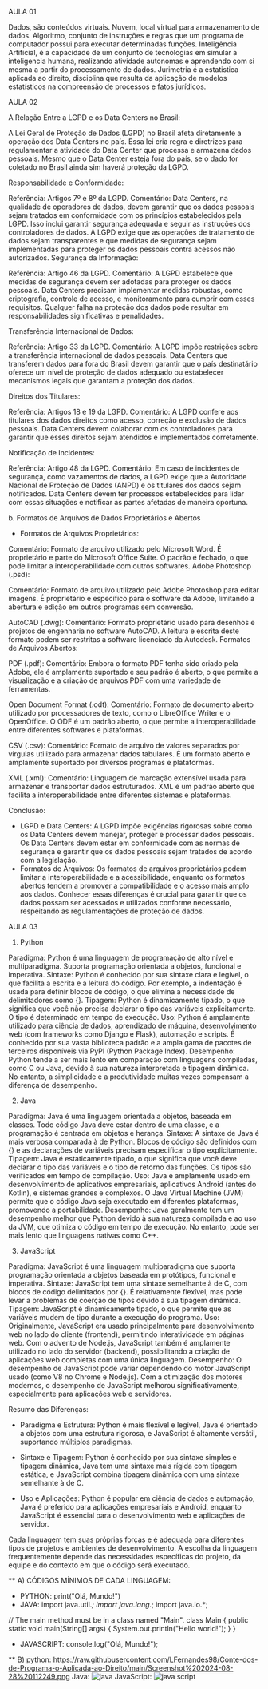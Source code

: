 AULA 01


Dados, são conteúdos virtuais.
Nuvem, local virtual para armazenamento de dados.
Algoritmo, conjunto de instruções e regras que um programa de computador possui para executar determinadas funções.
Inteligência Artificial, é a capacidade de um conjunto de tecnologias em simular a inteligencia humana, realizando atividade autonomas e aprendendo com si mesma a partir do processamento de dados.
Jurimetria é a estatistica aplicada ao direito, disciplina que resulta da aplicação de modelos estatísticos na compreensão de processos e fatos jurídicos.



AULA 02

A Relação Entre a LGPD e os Data Centers no Brasil:

A Lei Geral de Proteção de Dados (LGPD) no Brasil afeta diretamente a operação dos Data Centers no país. Essa lei cria regra e diretrizes para regulamentar a atividade do Data Center que  processa e armazena dados pessoais. Mesmo que o Data Center esteja fora do país, se o dado for coletado no Brasil ainda sim haverá proteção da LGPD.

Responsabilidade e Conformidade:

Referência: Artigos 7º e 8º da LGPD.
Comentário: Data Centers, na qualidade de operadores de dados, devem garantir que os dados pessoais sejam tratados em conformidade com os princípios estabelecidos pela LGPD. Isso inclui garantir segurança adequada e seguir as instruções dos controladores de dados. A LGPD exige que as operações de tratamento de dados sejam transparentes e que medidas de segurança sejam implementadas para proteger os dados pessoais contra acessos não autorizados.
Segurança da Informação:

Referência: Artigo 46 da LGPD.
Comentário: A LGPD estabelece que medidas de segurança devem ser adotadas para proteger os dados pessoais. Data Centers precisam implementar medidas robustas, como criptografia, controle de acesso, e monitoramento para cumprir com esses requisitos. Qualquer falha na proteção dos dados pode resultar em responsabilidades significativas e penalidades.

Transferência Internacional de Dados:

Referência: Artigo 33 da LGPD.
Comentário: A LGPD impõe restrições sobre a transferência internacional de dados pessoais. Data Centers que transferem dados para fora do Brasil devem garantir que o país destinatário oferece um nível de proteção de dados adequado ou estabelecer mecanismos legais que garantam a proteção dos dados.

Direitos dos Titulares:

Referência: Artigos 18 e 19 da LGPD.
Comentário: A LGPD confere aos titulares dos dados direitos como acesso, correção e exclusão de dados pessoais. Data Centers devem colaborar com os controladores para garantir que esses direitos sejam atendidos e implementados corretamente.

Notificação de Incidentes:

Referência: Artigo 48 da LGPD.
Comentário: Em caso de incidentes de segurança, como vazamentos de dados, a LGPD exige que a Autoridade Nacional de Proteção de Dados (ANPD) e os titulares dos dados sejam notificados. Data Centers devem ter processos estabelecidos para lidar com essas situações e notificar as partes afetadas de maneira oportuna.

b. Formatos de Arquivos de Dados Proprietários e Abertos

* Formatos de Arquivos Proprietários:

Comentário: Formato de arquivo utilizado pelo Microsoft Word. É proprietário e parte do Microsoft Office Suite. O padrão é fechado, o que pode limitar a interoperabilidade com outros softwares.
Adobe Photoshop (.psd):

Comentário: Formato de arquivo utilizado pelo Adobe Photoshop para editar imagens. É proprietário e específico para o software da Adobe, limitando a abertura e edição em outros programas sem conversão.

AutoCAD (.dwg):
Comentário: Formato proprietário usado para desenhos e projetos de engenharia no software AutoCAD. A leitura e escrita deste formato podem ser restritas a software licenciado da Autodesk.
Formatos de Arquivos Abertos:

PDF (.pdf):
Comentário: Embora o formato PDF tenha sido criado pela Adobe, ele é amplamente suportado e seu padrão é aberto, o que permite a visualização e a criação de arquivos PDF com uma variedade de ferramentas.

Open Document Format (.odt):
Comentário: Formato de documento aberto utilizado por processadores de texto, como o LibreOffice Writer e o OpenOffice. O ODF é um padrão aberto, o que permite a interoperabilidade entre diferentes softwares e plataformas.

CSV (.csv):
Comentário: Formato de arquivo de valores separados por vírgulas utilizado para armazenar dados tabulares. É um formato aberto e amplamente suportado por diversos programas e plataformas.

XML (.xml):
Comentário: Linguagem de marcação extensível usada para armazenar e transportar dados estruturados. XML é um padrão aberto que facilita a interoperabilidade entre diferentes sistemas e plataformas.

Conclusão:
* LGPD e Data Centers: A LGPD impõe exigências rigorosas sobre como os Data Centers devem manejar, proteger e processar dados pessoais. Os Data Centers devem estar em conformidade com as normas de segurança e garantir que os dados pessoais sejam tratados de acordo com a legislação.
* Formatos de Arquivos: Os formatos de arquivos proprietários podem limitar a interoperabilidade e a acessibilidade, enquanto os formatos abertos tendem a promover a compatibilidade e o acesso mais amplo aos dados. Conhecer essas diferenças é crucial para garantir que os dados possam ser acessados e utilizados conforme necessário, respeitando as regulamentações de proteção de dados.




AULA 03


1. Python

Paradigma: Python é uma linguagem de programação de alto nível e multiparadigma. Suporta programação orientada a objetos, funcional e imperativa.
Sintaxe: Python é conhecido por sua sintaxe clara e legível, o que facilita a escrita e a leitura do código. Por exemplo, a indentação é usada para definir blocos de código, o que elimina a necessidade de delimitadores como {}.
Tipagem: Python é dinamicamente tipado, o que significa que você não precisa declarar o tipo das variáveis explicitamente. O tipo é determinado em tempo de execução.
Uso: Python é amplamente utilizado para ciência de dados, aprendizado de máquina, desenvolvimento web (com frameworks como Django e Flask), automação e scripts. É conhecido por sua vasta biblioteca padrão e a ampla gama de pacotes de terceiros disponíveis via PyPI (Python Package Index).
Desempenho: Python tende a ser mais lento em comparação com linguagens compiladas, como C ou Java, devido à sua natureza interpretada e tipagem dinâmica. No entanto, a simplicidade e a produtividade muitas vezes compensam a diferença de desempenho.

2. Java

Paradigma: Java é uma linguagem orientada a objetos, baseada em classes. Todo código Java deve estar dentro de uma classe, e a programação é centrada em objetos e herança.
Sintaxe: A sintaxe de Java é mais verbosa comparada à de Python. Blocos de código são definidos com {} e as declarações de variáveis precisam especificar o tipo explicitamente.
Tipagem: Java é estaticamente tipado, o que significa que você deve declarar o tipo das variáveis e o tipo de retorno das funções. Os tipos são verificados em tempo de compilação.
Uso: Java é amplamente usado em desenvolvimento de aplicativos empresariais, aplicativos Android (antes do Kotlin), e sistemas grandes e complexos. O Java Virtual Machine (JVM) permite que o código Java seja executado em diferentes plataformas, promovendo a portabilidade.
Desempenho: Java geralmente tem um desempenho melhor que Python devido à sua natureza compilada e ao uso da JVM, que otimiza o código em tempo de execução. No entanto, pode ser mais lento que linguagens nativas como C++.

3. JavaScript

Paradigma: JavaScript é uma linguagem multiparadigma que suporta programação orientada a objetos baseada em protótipos, funcional e imperativa.
Sintaxe: JavaScript tem uma sintaxe semelhante à de C, com blocos de código delimitados por {}. É relativamente flexível, mas pode levar a problemas de coerção de tipos devido à sua tipagem dinâmica.
Tipagem: JavaScript é dinamicamente tipado, o que permite que as variáveis mudem de tipo durante a execução do programa.
Uso: Originalmente, JavaScript era usado principalmente para desenvolvimento web no lado do cliente (frontend), permitindo interatividade em páginas web. Com o advento de Node.js, JavaScript também é amplamente utilizado no lado do servidor (backend), possibilitando a criação de aplicações web completas com uma única linguagem.
Desempenho: O desempenho de JavaScript pode variar dependendo do motor JavaScript usado (como V8 no Chrome e Node.js). Com a otimização dos motores modernos, o desempenho de JavaScript melhorou significativamente, especialmente para aplicações web e servidores.

Resumo das Diferenças:

* Paradigma e Estrutura: Python é mais flexível e legível, Java é orientado a objetos com uma estrutura rigorosa, e JavaScript é altamente versátil, suportando múltiplos paradigmas.

* Sintaxe e Tipagem: Python é conhecido por sua sintaxe simples e tipagem dinâmica, Java tem uma sintaxe mais rígida com tipagem estática, e JavaScript combina tipagem dinâmica com uma sintaxe semelhante à de C.

* Uso e Aplicações: Python é popular em ciência de dados e automação, Java é preferido para aplicações empresariais e Android, enquanto JavaScript é essencial para o desenvolvimento web e aplicações de servidor.

Cada linguagem tem suas próprias forças e é adequada para diferentes tipos de projetos e ambientes de desenvolvimento. A escolha da linguagem frequentemente depende das necessidades específicas do projeto, da equipe e do contexto em que o código será executado.


** A) CÓDIGOS MÍNIMOS DE CADA LINGUAGEM:

* PYTHON: print("Olá, Mundo!")
* JAVA: import java.util.*;
import java.lang.*;
import java.io.*;

// The main method must be in a class named "Main".
class Main {
    public static void main(String[] args) {
        System.out.println("Hello world!");
    }
}
* JAVASCRIPT: console.log("Olá, Mundo!");

** B)
python: https://raw.githubusercontent.com/LFernandes98/Conte-dos-de-Programa-o-Aplicada-ao-Direito/main/Screenshot%202024-08-28%20112249.png
Java: ![java](https://github.com/user-attachments/assets/d6d0316e-5f99-41dc-98c5-61da1924e483)
JavaScript: ![java script](https://github.com/user-attachments/assets/c393e671-5939-4bdc-ae13-b001a6261305)




